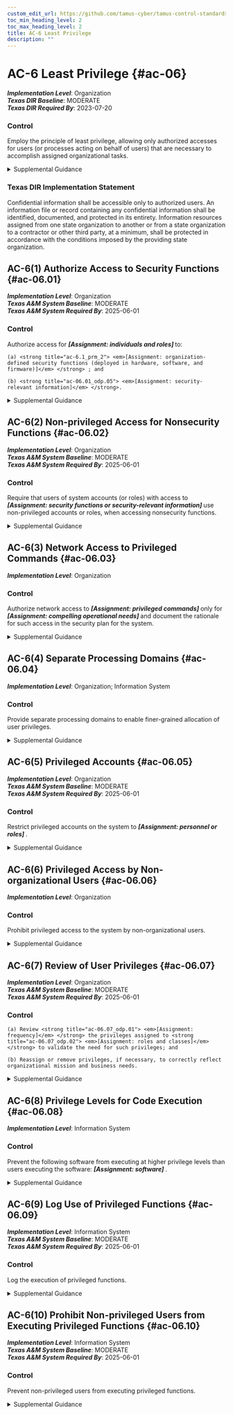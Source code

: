 ```yaml
---
custom_edit_url: https://github.com/tamus-cyber/tamus-control-standards/tree/main/content/tamus.edu/TAMUS_profile.yaml
toc_min_heading_level: 2
toc_max_heading_level: 2
title: AC-6 Least Privilege
description: ""
---
```


# AC-6 Least Privilege {#ac-06}

_**Implementation Level**_: Organization\
_**Texas DIR Baseline**_: MODERATE\
_**Texas DIR Required By**_: 2023-07-20

### Control

Employ the principle of least privilege, allowing only authorized accesses for users (or processes acting on behalf of users) that are necessary to accomplish assigned organizational tasks.


<details><summary>Supplemental Guidance</summary>Organizations employ least privilege for specific duties and systems. The principle of least privilege is also applied to system processes, ensuring that the processes have access to systems and operate at privilege levels no higher than necessary to accomplish organizational missions or business functions. Organizations consider the creation of additional processes, roles, and accounts as necessary to achieve least privilege. Organizations apply least privilege to the development, implementation, and operation of organizational systems.</details>

### Texas DIR Implementation Statement

Confidential information shall be accessible only to authorized users. An information file or record containing any confidential information shall be identified, documented, and protected in its entirety. Information resources assigned from one state organization to another or from a state organization to a contractor or other third party, at a minimum, shall be protected in accordance with the conditions imposed by the providing state organization.



## AC-6(1) Authorize Access to Security Functions {#ac-06.01}

_**Implementation Level**_: Organization\
_**Texas A&M System Baseline**_: MODERATE\
_**Texas A&M System Required By**_: 2025-06-01

### Control

Authorize access for <strong title="ac-06.01_odp.01"> <em>[Assignment: individuals and roles]</em> </strong> to:

    (a) <strong title="ac-6.1_prm_2"> <em>[Assignment: organization-defined security functions (deployed in hardware, software, and firmware)]</em> </strong> ; and

    (b) <strong title="ac-06.01_odp.05"> <em>[Assignment: security-relevant information]</em> </strong>.


<details><summary>Supplemental Guidance</summary>Security functions include establishing system accounts, configuring access authorizations (i.e., permissions, privileges), configuring settings for events to be audited, and establishing intrusion detection parameters. Security-relevant information includes filtering rules for routers or firewalls, configuration parameters for security services, cryptographic key management information, and access control lists. Authorized personnel include security administrators, system administrators, system security officers, system programmers, and other privileged users.</details>


## AC-6(2) Non-privileged Access for Nonsecurity Functions {#ac-06.02}

_**Implementation Level**_: Organization\
_**Texas A&M System Baseline**_: MODERATE\
_**Texas A&M System Required By**_: 2025-06-01

### Control

Require that users of system accounts (or roles) with access to <strong title="ac-06.02_odp"> <em>[Assignment: security functions or security-relevant information]</em> </strong> use non-privileged accounts or roles, when accessing nonsecurity functions.


<details><summary>Supplemental Guidance</summary>Requiring the use of non-privileged accounts when accessing nonsecurity functions limits exposure when operating from within privileged accounts or roles. The inclusion of roles addresses situations where organizations implement access control policies, such as role-based access control, and where a change of role provides the same degree of assurance in the change of access authorizations for the user and the processes acting on behalf of the user as would be provided by a change between a privileged and non-privileged account.</details>


## AC-6(3) Network Access to Privileged Commands {#ac-06.03}

_**Implementation Level**_: Organization

### Control

Authorize network access to <strong title="ac-06.03_odp.01"> <em>[Assignment: privileged commands]</em> </strong> only for <strong title="ac-06.03_odp.02"> <em>[Assignment: compelling operational needs]</em> </strong> and document the rationale for such access in the security plan for the system.


<details><summary>Supplemental Guidance</summary>Network access is any access across a network connection in lieu of local access (i.e., user being physically present at the device).</details>


## AC-6(4) Separate Processing Domains {#ac-06.04}

_**Implementation Level**_: Organization; Information System

### Control

Provide separate processing domains to enable finer-grained allocation of user privileges.


<details><summary>Supplemental Guidance</summary>Providing separate processing domains for finer-grained allocation of user privileges includes using virtualization techniques to permit additional user privileges within a virtual machine while restricting privileges to other virtual machines or to the underlying physical machine, implementing separate physical domains, and employing hardware or software domain separation mechanisms.</details>


## AC-6(5) Privileged Accounts {#ac-06.05}

_**Implementation Level**_: Organization\
_**Texas A&M System Baseline**_: MODERATE\
_**Texas A&M System Required By**_: 2025-06-01

### Control

Restrict privileged accounts on the system to <strong title="ac-06.05_odp"> <em>[Assignment: personnel or roles]</em> </strong>.


<details><summary>Supplemental Guidance</summary>Privileged accounts, including super user accounts, are typically described as system administrator for various types of commercial off-the-shelf operating systems. Restricting privileged accounts to specific personnel or roles prevents day-to-day users from accessing privileged information or privileged functions. Organizations may differentiate in the application of restricting privileged accounts between allowed privileges for local accounts and for domain accounts provided that they retain the ability to control system configurations for key parameters and as otherwise necessary to sufficiently mitigate risk.</details>


## AC-6(6) Privileged Access by Non-organizational Users {#ac-06.06}

_**Implementation Level**_: Organization

### Control

Prohibit privileged access to the system by non-organizational users.


<details><summary>Supplemental Guidance</summary>An organizational user is an employee or an individual considered by the organization to have the equivalent status of an employee. Organizational users include contractors, guest researchers, or individuals detailed from other organizations. A non-organizational user is a user who is not an organizational user. Policies and procedures for granting equivalent status of employees to individuals include a need-to-know, citizenship, and the relationship to the organization.</details>


## AC-6(7) Review of User Privileges {#ac-06.07}

_**Implementation Level**_: Organization\
_**Texas A&M System Baseline**_: MODERATE\
_**Texas A&M System Required By**_: 2025-06-01

### Control



    (a) Review <strong title="ac-06.07_odp.01"> <em>[Assignment: frequency]</em> </strong> the privileges assigned to <strong title="ac-06.07_odp.02"> <em>[Assignment: roles and classes]</em> </strong> to validate the need for such privileges; and

    (b) Reassign or remove privileges, if necessary, to correctly reflect organizational mission and business needs.


<details><summary>Supplemental Guidance</summary>The need for certain assigned user privileges may change over time to reflect changes in organizational mission and business functions, environments of operation, technologies, or threats. A periodic review of assigned user privileges is necessary to determine if the rationale for assigning such privileges remains valid. If the need cannot be revalidated, organizations take appropriate corrective actions.</details>


## AC-6(8) Privilege Levels for Code Execution {#ac-06.08}

_**Implementation Level**_: Information System

### Control

Prevent the following software from executing at higher privilege levels than users executing the software: <strong title="ac-06.08_odp"> <em>[Assignment: software]</em> </strong>.


<details><summary>Supplemental Guidance</summary>In certain situations, software applications or programs need to execute with elevated privileges to perform required functions. However, depending on the software functionality and configuration, if the privileges required for execution are at a higher level than the privileges assigned to organizational users invoking such applications or programs, those users may indirectly be provided with greater privileges than assigned.</details>


## AC-6(9) Log Use of Privileged Functions {#ac-06.09}

_**Implementation Level**_: Information System\
_**Texas A&M System Baseline**_: MODERATE\
_**Texas A&M System Required By**_: 2025-06-01

### Control

Log the execution of privileged functions.


<details><summary>Supplemental Guidance</summary>The misuse of privileged functions, either intentionally or unintentionally by authorized users or by unauthorized external entities that have compromised system accounts, is a serious and ongoing concern and can have significant adverse impacts on organizations. Logging and analyzing the use of privileged functions is one way to detect such misuse and, in doing so, help mitigate the risk from insider threats and the advanced persistent threat.</details>


## AC-6(10) Prohibit Non-privileged Users from Executing Privileged Functions {#ac-06.10}

_**Implementation Level**_: Information System\
_**Texas A&M System Baseline**_: MODERATE\
_**Texas A&M System Required By**_: 2025-06-01

### Control

Prevent non-privileged users from executing privileged functions.


<details><summary>Supplemental Guidance</summary>Privileged functions include disabling, circumventing, or altering implemented security or privacy controls, establishing system accounts, performing system integrity checks, and administering cryptographic key management activities. Non-privileged users are individuals who do not possess appropriate authorizations. Privileged functions that require protection from non-privileged users include circumventing intrusion detection and prevention mechanisms or malicious code protection mechanisms. Preventing non-privileged users from executing privileged functions is enforced by [AC-3](/catalog/ac/ac-03).</details>
